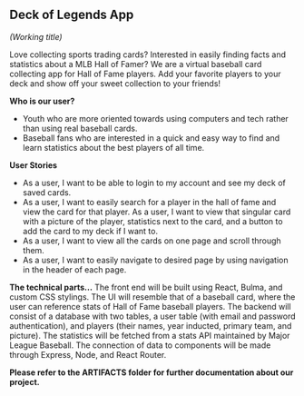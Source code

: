 ## Deck of Legends App
*(Working title)*


Love collecting sports trading cards? Interested in easily finding facts and statistics about a MLB Hall of Famer? 
We are a virtual baseball card collecting app for Hall of Fame players. Add your favorite players to your deck and show off your sweet collection to your friends!


**Who is our user?**

- Youth who are more oriented towards using computers and tech rather than using real baseball cards.
- Baseball fans who are interested in a quick and easy way to find and learn statistics about the best players of all time.


**User Stories**
- As a user, I want to be able to login to my account and see my deck of saved cards.
- As a user, I want to easily search for a player in the hall of fame and view the card for that player.
As a user, I want to view that singular card with a picture of the player, statistics next to the card, and a button to add the card to my deck if I want to.
- As a user, I want to view all the cards on one page and scroll through them. 
- As a user, I want to easily navigate to desired page by using navigation in the header of each page. 


**The technical parts...**
The front end will be built using React, Bulma, and custom CSS stylings.  The UI will resemble that of a baseball card, where the user can reference stats of Hall of Fame baseball players.  The backend will consist of a database with two tables, a user table (with email and password authentication), and players (their names, year inducted, primary team, and picture).  The statistics will be fetched from a stats API maintained by Major League Baseball.  The connection of data to components will be made through Express, Node, and React Router.


**Please refer to the ARTIFACTS folder for further documentation about our project.**



